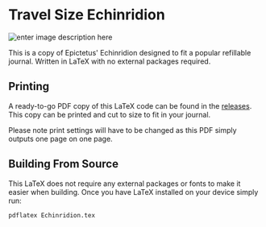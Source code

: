 # Travel Size Echinridion

![enter image description here](https://img.shields.io/github/license/nnickthomas/echinridion)

This is a copy of Epictetus' Echinridion designed to fit a popular refillable journal.  Written in LaTeX with no external packages required.


## Printing

A ready-to-go PDF copy of this LaTeX code can be found in the [releases](https://github.com/nnickthomas/Echinridion/releases/tag/Echinridion).  This copy can be printed and cut to size to fit in your journal.

Please note print settings will have to be changed as this PDF simply outputs one page on one page.

## Building From Source

This LaTeX does not require any external packages or fonts to make it easier when building. Once you have LaTeX installed on your device simply run:

    pdflatex Echinridion.tex

